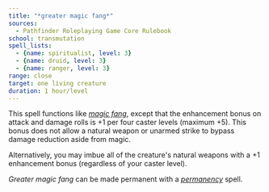 ```yaml
---
title: "*greater magic fang*"
sources:
  - Pathfinder Roleplaying Game Core Rulebook
school: transmutation
spell_lists:
  - {name: spiritualist, level: 3}
  - {name: druid, level: 3}
  - {name: ranger, level: 3}
range: close
target: one living creature
duration: 1 hour/level
---
```


This spell functions like [*magic fang*](/spells/magic-fang/), except that the enhancement bonus on attack and damage rolls is +1 per four caster levels (maximum +5). This bonus does not allow a natural weapon or unarmed strike to bypass damage reduction aside from magic.

Alternatively, you may imbue all of the creature's natural weapons with a +1 enhancement bonus (regardless of your caster level).

*Greater magic fang* can be made permanent with a [*permanency*](/spells/permanency/) spell.

